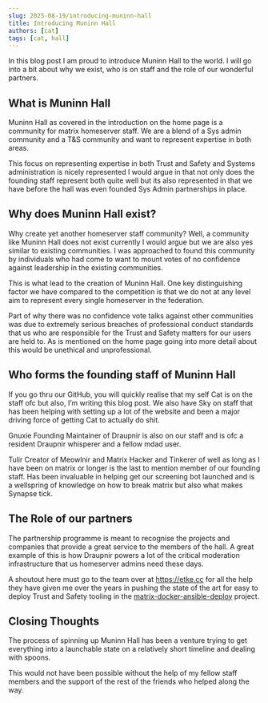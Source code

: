 ```yaml
---
slug: 2025-08-19/introducing-muninn-hall
title: Introducing Muninn Hall
authors: [cat]
tags: [cat, hall]
---
```


In this blog post I am proud to introduce Muninn Hall to the world. I will go into a bit about why we exist, who is on staff and the role of our wonderful partners.

<!-- truncate -->

## What is Muninn Hall

Muninn Hall as covered in the introduction on the home page is a community for matrix homeserver staff. We are a blend of a Sys admin community and a T&S community and want to represent expertise in both areas.

This focus on representing expertise in both Trust and Safety and Systems administration is nicely represented I would argue in that not only does the founding staff represent both quite well but its also represented in that we have before the hall was even founded Sys Admin partnerships in place.

## Why does Muninn Hall exist?

Why create yet another homeserver staff community? Well, a community like Muninn Hall does not exist currently I would argue but we are also yes similar to existing communities. I was approached to found this community by individuals who had come to want to mount votes of no confidence against leadership in the existing communities.

This is what lead to the creation of Muninn Hall. One key distinguishing factor we have compared to the competition is that we do not at any level aim to represent every single homeserver in the federation.

Part of why there was no confidence vote talks against other communities was due to extremely serious breaches of professional conduct standards that us who are responsible for the Trust and Safety matters for our users are held to. As is mentioned on the home page going into more detail about this would be unethical and unprofessional.

## Who forms the founding staff of Muninn Hall

If you go thru our GitHub, you will quickly realise that my self Cat is on the staff ofc but also, I’m writing this blog post. We also have Sky on staff that has been helping with setting up a lot of the website and been a major driving force of getting Cat to actually do shit.

Gnuxie Founding Maintainer of Draupnir is also on our staff and is ofc a resident Draupnir whisperer and a fellow mdad user.

Tulir Creator of Meowlnir and Matrix Hacker and Tinkerer of well as long as I have been on matrix or longer is the last to mention member of our founding staff. Has been invaluable in helping get our screening bot launched and is a wellspring of knowledge on how to break matrix but also what makes Synapse tick.

## The Role of our partners

The partnership programme is meant to recognise the projects and companies that provide a great service to the members of the hall. A great example of this is how Draupnir powers a lot of the critical moderation infrastructure that us homeserver admins need these days.

A shoutout here must go to the team over at https://etke.cc for all the help they have given me over the years in pushing the state of the art for easy to deploy Trust and Safety tooling in the [matrix-docker-ansible-deploy](https://github.com/spantaleev/matrix-docker-ansible-deploy) project.

## Closing Thoughts

The process of spinning up Muninn Hall has been a venture trying to get everything into a launchable state on a relatively short timeline and dealing with spoons.

This would not have been possible without the help of my fellow staff members and the support of the rest of the friends who helped along the way.
